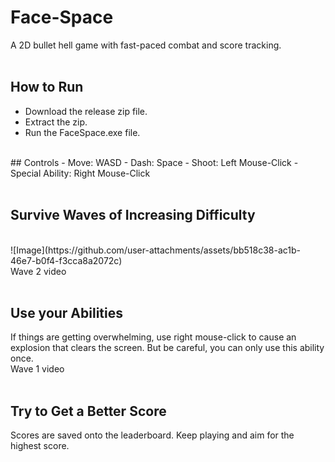 # Face-Space
A 2D bullet hell game with fast-paced combat and score tracking.
<br />
<br />

## How to Run
- Download the release zip file.
- Extract the zip.
- Run the FaceSpace.exe file.
<br />
## Controls
- Move: WASD
- Dash: Space
- Shoot: Left Mouse-Click
- Special Ability: Right Mouse-Click
<br />
<br />

## Survive Waves of Increasing Difficulty
<br />
![Image](https://github.com/user-attachments/assets/bb518c38-ac1b-46e7-b0f4-f3cca8a2072c)
<br />
Wave 2 video
<br />
<br />

## Use your Abilities
If things are getting overwhelming, use right mouse-click to cause an explosion that clears the screen. But be careful, you can only use this ability once.
<br />
Wave 1 video
<br />
<br />

## Try to Get a Better Score
Scores are saved onto the leaderboard. Keep playing and aim for the highest score.
